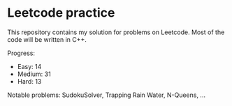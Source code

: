 # Leetcode practice

This repository contains my solution for problems on Leetcode. Most of the code will be written in C++.

Progress:

- Easy: 14
- Medium: 31
- Hard: 13

Notable problems: SudokuSolver, Trapping Rain Water, N-Queens, ...
